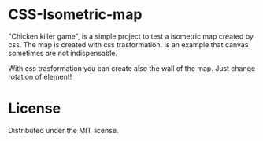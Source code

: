 # CSS-Isometric-map
"Chicken killer game", is a simple project to test a isometric map created by css.
The map is created with css trasformation. Is an example that canvas sometimes are not indispensable.

With css trasformation you can create also the wall of the map. Just change rotation of element!

# License

Distributed under the MIT license.
